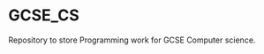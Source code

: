 # GCSE_CS
Repository to store Programming work for GCSE Computer science.

<!-- Working Correctly?? -->
